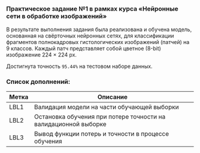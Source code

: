 ## 
### Практическое задание №1 в рамках курса «Нейронные сети в обработке изображений»

В результате выполнения задания была реализована и обучена модель, основанная на свёрточных нейронных сетях, для классификации фрагментов полнокадровых гистологических изображений (патчей) на 9 классов. Каждый патч представляет собой цветное (8-bit) изображение 224 × 224 px. 

Достигнута точность `95.44%` на тестовом наборе данных.

### Список дополнений:
| Метка | Описание |
| ----- |--------|
| LBL1  | Валидация модели на части обучающей выборки |
| LBL2  | Остановка обучения при потере точности на валидационной выборке |
| LBL3  | Вывод функции потерь и точности в процессе обучения |
